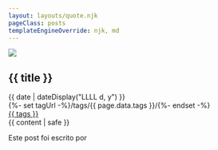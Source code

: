 ```yaml
---
layout: layouts/quote.njk
pageClass: posts
templateEngineOverride: njk, md
---
```


<div id="post">
	<div class="post">
		<img class="post_image" src="{{ image }}">
		<h2 class="post_title">{{ title }}</h2>
		<div class="post_date_tag">
			<div class="blog_date"><time datetime="{{ page.date }}">{{ date | dateDisplay("LLLL d, y") }}</time></div>
		  {%- set tagUrl -%}/tags/{{ page.data.tags }}/{%- endset -%}
		  <div class="blog_tag"><a href="{{ tagUrl | url }}">{{ tags }}</a></div>
		</div>
	  <div class="post_text">{{ content | safe }}</div>
	  <div class="footnote"><p class="">Este post foi escrito por</p></div>
  </div>
</div>

<!--
<h2 class="">{{ title }}</h2>
<h2 class="">{{ subtitle }}</h2>
<h2 class="">{{ tags }}</h2>
<p class="date">Posted as an example, on <time datetime="{{ date }}">{{ date | dateDisplay }}</time></p>
<main>
  {{ content | safe }}
  <div class="footnote">
    <p>
      This page is part of the posts section.
    </p>
  </div>
</main>
-->
